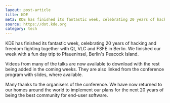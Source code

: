 ```yaml
---
layout: post-article
title: KDE
meta: KDE has finished its fantastic week, celebrating 20 years of hacking and freedom fighting together with Qt, VLC and FSFE in Berlin.
source: https://dot.kde.org
category: tech
---
```


KDE has finished its fantastic week, celebrating 20 years of hacking and freedom fighting together with Qt, VLC and FSFE in Berlin. We finished our week with a fun day trip to Pfaueninsel, Berlin's Peacock Island.

Videos from many of the talks are now available to download with the rest being added in the coming weeks. They are also linked from the conference program with slides, where available.

Many thanks to the organisers of the conference. We have now returned to our homes around the world to implement our plans for the next 20 years of being the best community for end-user software.